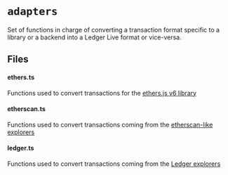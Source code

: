 # `adapters`
Set of functions in charge of converting a transaction format specific to a library or a backend into a Ledger Live format or vice-versa. 

## Files

#### ethers.ts
Functions used to convert transactions for the [ethers.js v6 library](https://docs.ethers.org/v6/)

#### etherscan.ts
Functions used to convert transactions coming from the [etherscan-like explorers](https://docs.etherscan.io/api-endpoints/accounts)

#### ledger.ts
Functions used to convert transactions coming from the [Ledger explorers](https://explorers.api.live.ledger.com/blockchain/v4/eth/docs/#/address/Transactions%20by%20address)
